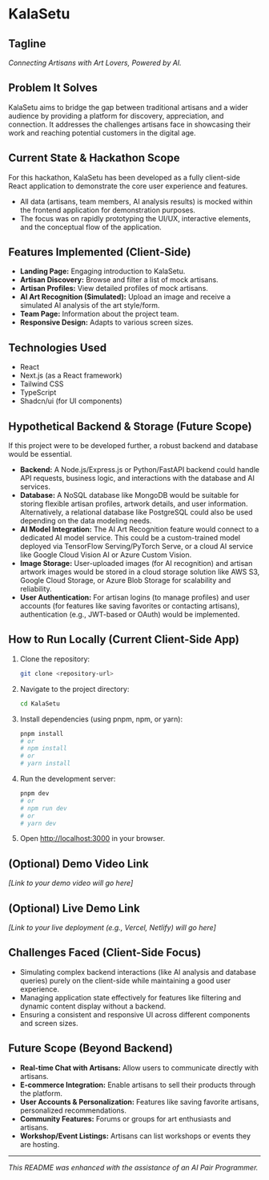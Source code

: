 # KalaSetu

## Tagline

*Connecting Artisans with Art Lovers, Powered by AI.*

## Problem It Solves

KalaSetu aims to bridge the gap between traditional artisans and a wider audience by providing a platform for discovery, appreciation, and connection. It addresses the challenges artisans face in showcasing their work and reaching potential customers in the digital age.

## Current State & Hackathon Scope

For this hackathon, KalaSetu has been developed as a fully client-side React application to demonstrate the core user experience and features.

- All data (artisans, team members, AI analysis results) is mocked within the frontend application for demonstration purposes.
- The focus was on rapidly prototyping the UI/UX, interactive elements, and the conceptual flow of the application.

## Features Implemented (Client-Side)

- **Landing Page:** Engaging introduction to KalaSetu.
- **Artisan Discovery:** Browse and filter a list of mock artisans.
- **Artisan Profiles:** View detailed profiles of mock artisans.
- **AI Art Recognition (Simulated):** Upload an image and receive a simulated AI analysis of the art style/form.
- **Team Page:** Information about the project team.
- **Responsive Design:** Adapts to various screen sizes.

## Technologies Used

- React
- Next.js (as a React framework)
- Tailwind CSS
- TypeScript
- Shadcn/ui (for UI components)

## Hypothetical Backend & Storage (Future Scope)

If this project were to be developed further, a robust backend and database would be essential.

-   **Backend:** A Node.js/Express.js or Python/FastAPI backend could handle API requests, business logic, and interactions with the database and AI services.
-   **Database:** A NoSQL database like MongoDB would be suitable for storing flexible artisan profiles, artwork details, and user information. Alternatively, a relational database like PostgreSQL could also be used depending on the data modeling needs.
-   **AI Model Integration:** The AI Art Recognition feature would connect to a dedicated AI model service. This could be a custom-trained model deployed via TensorFlow Serving/PyTorch Serve, or a cloud AI service like Google Cloud Vision AI or Azure Custom Vision.
-   **Image Storage:** User-uploaded images (for AI recognition) and artisan artwork images would be stored in a cloud storage solution like AWS S3, Google Cloud Storage, or Azure Blob Storage for scalability and reliability.
-   **User Authentication:** For artisan logins (to manage profiles) and user accounts (for features like saving favorites or contacting artisans), authentication (e.g., JWT-based or OAuth) would be implemented.

## How to Run Locally (Current Client-Side App)

1.  Clone the repository:
    ```bash
    git clone <repository-url>
    ```
2.  Navigate to the project directory:
    ```bash
    cd KalaSetu
    ```
3.  Install dependencies (using pnpm, npm, or yarn):
    ```bash
    pnpm install
    # or
    # npm install
    # or
    # yarn install
    ```
4.  Run the development server:
    ```bash
    pnpm dev
    # or
    # npm run dev
    # or
    # yarn dev
    ```
5.  Open [http://localhost:3000](http://localhost:3000) in your browser.

## (Optional) Demo Video Link

*[Link to your demo video will go here]*

## (Optional) Live Demo Link

*[Link to your live deployment (e.g., Vercel, Netlify) will go here]*

## Challenges Faced (Client-Side Focus)

-   Simulating complex backend interactions (like AI analysis and database queries) purely on the client-side while maintaining a good user experience.
-   Managing application state effectively for features like filtering and dynamic content display without a backend.
-   Ensuring a consistent and responsive UI across different components and screen sizes.

## Future Scope (Beyond Backend)

-   **Real-time Chat with Artisans:** Allow users to communicate directly with artisans.
-   **E-commerce Integration:** Enable artisans to sell their products through the platform.
-   **User Accounts & Personalization:** Features like saving favorite artisans, personalized recommendations.
-   **Community Features:** Forums or groups for art enthusiasts and artisans.
-   **Workshop/Event Listings:** Artisans can list workshops or events they are hosting.

---
*This README was enhanced with the assistance of an AI Pair Programmer.*
